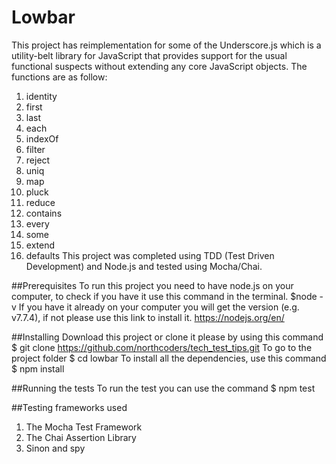 # Lowbar
This project has reimplementation for some of the Underscore.js which is a utility-belt library for JavaScript that provides support for the usual functional suspects without extending any core JavaScript objects.
The functions are as follow:
1. identity
2. first
3. last
4. each
5. indexOf
6. filter
7. reject
8. uniq
9. map
10. pluck
11. reduce
12. contains
13. every
14. some
15. extend
16. defaults
This project was completed using TDD (Test Driven Development) and Node.js and tested using Mocha/Chai.

##Prerequisites
To run this project you need to have node.js on your computer, to check if you have it use this command in the terminal.
$node -v
If you have it already on your computer you will get the version  (e.g. v7.7.4), if not please use this link to install it. https://nodejs.org/en/

##Installing
Download this project or clone it please by using this command 
$ git clone https://github.com/northcoders/tech_test_tips.git
To go to the project folder
$ cd lowbar
To install all the dependencies, use this command 
$ npm install

##Running the tests
To run the test you can use the command
$ npm test

##Testing frameworks used
1. The Mocha Test Framework
2. The Chai Assertion Library
3. Sinon and spy
